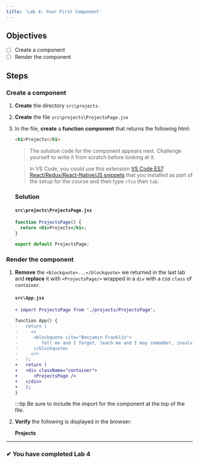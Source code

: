 ```yaml
---
title: 'Lab 4: Your First Component'
---
```


## Objectives

- [ ] Create a component
- [ ] Render the component

## Steps

### Create a component

1. **Create** the directory `src\projects`.
2. **Create** the file `src\projects\ProjectsPage.jsx`
3. In the file, **create** a **function** **component** that returns the following html:

   ```html
   <h1>Projects</h1>
   ```

   > The solution code for the component appears next. Challenge yourself to write it from scratch before looking at it.

   > In VS Code, you could use this extension [VS Code ES7 React/Redux/React-Native/JS snippets](https://marketplace.visualstudio.com/items?itemName=dsznajder.es7-react-js-snippets) that you installed as part of the setup for the course and then type `rfce` then `tab`.

   ### Solution

   #### `src\projects\ProjectsPage.jsx`

   ```jsx
   function ProjectsPage() {
     return <h1>Projects</h1>;
   }

   export default ProjectsPage;
   ```

### Render the component

1. **Remove** the `<blockquote>...</blockquote>` we returned in the last lab and **replace** it with `<ProjectsPage/>` wrapped in a `div` with a css `class` of `container`.

   #### `src\App.jsx`

   ```diff
   + import ProjectsPage from './projects/ProjectsPage';

   function App() {
   -   return (
   -     <>
   -      <blockquote cite="Benjamin Franklin">
   -         Tell me and I forget, teach me and I may remember, involve me and I learn.
   -      </blockquote>
   -     </> 
   -   );
   +   return (
   +   <div className="container">
   +      <ProjectsPage />
   +   </div>
   +   );
   }
   ```
   :::tip
   Be sure to include the import for the component at the top of the file.

2. **Verify** the following is displayed in the browser:

   **Projects**

---

### &#10004; You have completed Lab 4
